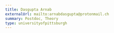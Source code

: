 ```yaml
---
title: Dasgupta Arnab
externalUrl: mailto:arnabdasgupta@protonmail.ch
summary: Postdoc, Theory
type: universityofpittsburgh
---
```

